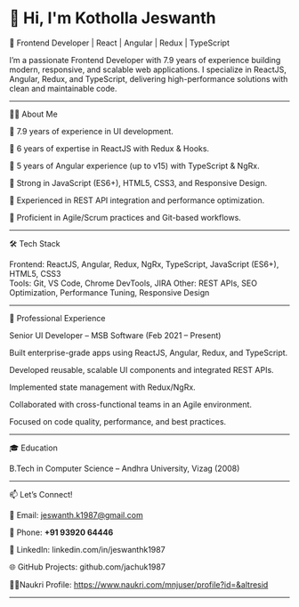 # 👋 Hi, I'm Kotholla Jeswanth  

🚀 Frontend Developer | React | Angular | Redux | TypeScript  

I’m a passionate Frontend Developer with 7.9 years of experience building modern, responsive, and scalable web applications. 
I specialize in ReactJS, Angular, Redux, and TypeScript, delivering high-performance solutions with clean and maintainable code. 

---

🧑‍💻 About Me 

🔹 7.9 years of experience in UI development. 

🔹 6 years of expertise in ReactJS with Redux & Hooks. 

🔹 5 years of Angular experience (up to v15) with TypeScript & NgRx. 

🔹 Strong in JavaScript (ES6+), HTML5, CSS3, and Responsive Design. 

🔹 Experienced in REST API integration and performance optimization. 

🔹 Proficient in Agile/Scrum practices and Git-based workflows. 

---

🛠️ Tech Stack  

Frontend: ReactJS, Angular, Redux, NgRx, TypeScript, JavaScript (ES6+), HTML5, CSS3  
Tools: Git, VS Code, Chrome DevTools, JIRA
Other: REST APIs, SEO Optimization, Performance Tuning, Responsive Design

---

💼 Professional Experience

Senior UI Developer – MSB Software (Feb 2021 – Present)

Built enterprise-grade apps using ReactJS, Angular, Redux, and TypeScript.

Developed reusable, scalable UI components and integrated REST APIs.

Implemented state management with Redux/NgRx.

Collaborated with cross-functional teams in an Agile environment.

Focused on code quality, performance, and best practices.

---

🎓 Education

B.Tech in Computer Science – Andhra University, Vizag (2008)

---

📫 Let’s Connect!

📧 Email: jeswanth.k1987@gmail.com

📱 Phone: **+91 93920 64446**  

💼 LinkedIn: linkedin.com/in/jeswanthk1987

🌐 GitHub Projects: github.com/jachuk1987

🧑‍💼Naukri Profile: https://www.naukri.com/mnjuser/profile?id=&altresid  

---
